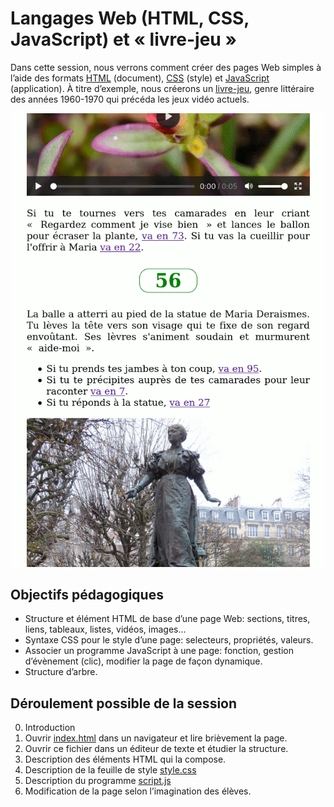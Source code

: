 # Langages Web (HTML, CSS, JavaScript) et « livre-jeu »

Dans cette session, nous verrons comment créer des pages Web simples à l’aide des formats [HTML](https://fr.wikipedia.org/wiki/Hypertext_Markup_Language) (document), [CSS](https://fr.wikipedia.org/wiki/Feuilles_de_style_en_cascade) (style) et [JavaScript](https://fr.wikipedia.org/wiki/JavaScript) (application). À titre d’exemple, nous créerons un [livre-jeu](https://fr.wikipedia.org/wiki/Livre-jeu), genre littéraire des années 1960-1970 qui précéda les jeux vidéo actuels.

![Capture d’écran](https://raw.githubusercontent.com/AECS-17/AECS-informatique/master/web-livre-jeu/capture.png)

## Objectifs pédagogiques

* Structure et élément HTML de base d’une page Web: sections, titres, liens, tableaux, listes, vidéos, images...
* Syntaxe CSS pour le style d’une page: selecteurs, propriétés, valeurs.
* Associer un programme JavaScript à une page: fonction, gestion d’évènement
  (clic), modifier la page de façon dynamique.
* Structure d’arbre.

## Déroulement possible de la session

0. Introduction
1. Ouvrir [index.html](https://github.com/AECS-17/AECS-informatique/blob/master/web-livre-jeu/index.html) dans un navigateur et lire brièvement la page.
2. Ouvrir ce fichier dans un éditeur de texte et étudier la structure.
3. Description des éléments HTML qui la compose.
4. Description de la feuille de style [style.css](https://github.com/AECS-17/AECS-informatique/blob/master/web-livre-jeu/style.css)
5. Description du programme [script.js](https://github.com/AECS-17/AECS-informatique/blob/master/web-livre-jeu/script.js)
6. Modification de la page selon l’imagination des élèves.
